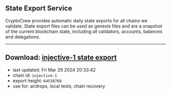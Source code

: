 ## State Export Service
CryptoCrew provides automatic daily state exports for all chains we validate. State export files can be used as genesis files and are a snapshot of the current blockchain state, including all validators, accounts, balances and delegations.

---
**Download: [injective-1 state export](https://dl-eu2.ccvalidators.com/SERVICE/injective/injective-1_export_64538768.json)**
---

- last updated: Fri Mar 29 2024 20:33:42
- chain id: `injective-1`
- export height: `64538768`
- use for: airdrops, local tests, chain recovery
